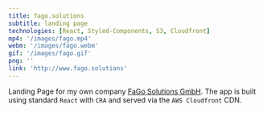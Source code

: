 ```yaml
---
title: fago.solutions
subtitle: landing page
technologies: [React, Styled-Components, S3, Cloudfront]
mp4: '/images/fago.mp4'
webm: '/images/fago.webm'
gif: '/images/fago.gif'
png: ''
link: 'http://www.fago.solutions'
---
```


Landing Page for my own company [FaGo Solutions GmbH](https://www.fago.solutions). The app is built using standard `React` with `CRA` and served via the `AWS Cloudfront` CDN.